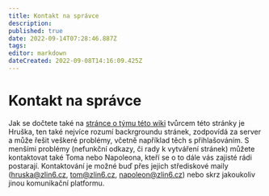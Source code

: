 ```yaml
---
title: Kontakt na správce
description: 
published: true
date: 2022-09-14T07:28:46.887Z
tags: 
editor: markdown
dateCreated: 2022-09-08T14:16:09.425Z
---
```


# Kontakt na správce

Jak se dočtete také na [stránce o týmu této wiki](/owiki/tym) tvůrcem této stránky je Hruška, ten také nejvíce rozumí backrgroundu stránek, zodpovídá za server a může řešit veškeré problémy, včetně například těch s přihlašováním. S menšími problémy (nefunkční odkazy, či rady k vytváření stránek) můžete kontaktovat také Toma nebo Napoleona, kteří se o to dále vás zajisté rádi postarají.
Kontaktování je možné buď přes jejich střediskové maily (hruska@zlin6.cz, tom@zlin6.cz, napoleon@zlin6.cz) nebo skrz jakoukoliv jinou komunikační platformu.